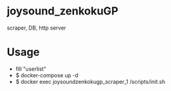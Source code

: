 # joysound_zenkokuGP
scraper, DB, http server
# Usage
* fill "userlist"
* $ docker-compose up -d
* $ docker exec joysoundzenkokugp_scraper_1 /scripts/init.sh
